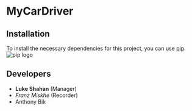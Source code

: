 # MyCarDriver

## Installation

To install the necessary dependencies for this project, you can use [pip](https://pypi.org/project/pip/).  
![pip logo]([https://pypi.org/static/images/logo-large.9f732b5f.svg](https://pypi.org/static/images/logo-large.9f732b5f.svg))

## Developers

- **Luke Shahan** (Manager)
- *Franz Miskhe* (Recorder)
- Anthony Bik
